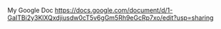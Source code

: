 My Google Doc
https://docs.google.com/document/d/1-GaITBi2y3KlXQxdjiusdw0cT5v6gGm5Rh9eGcRp7xo/edit?usp=sharing
